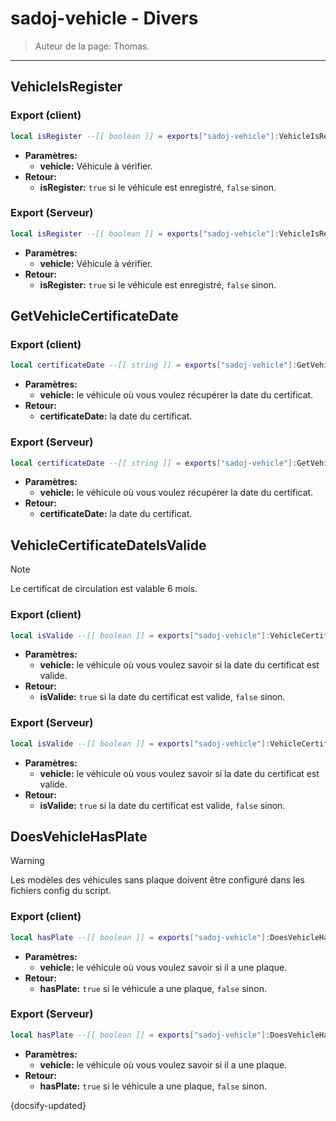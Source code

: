 # sadoj-vehicle - Divers

> Auteur de la page: Thomas.

---

## VehicleIsRegister
<!-- tabs:start -->
### **Export (client)**
```lua
local isRegister --[[ boolean ]] = exports["sadoj-vehicle"]:VehicleIsRegister(vehicle --[[ vehicle ]])
```
* **Paramètres:**
  * **vehicle:** Véhicule à vérifier.
* **Retour:**
  * **isRegister:** `true` si le véhicule est enregistré, `false` sinon.

### **Export (Serveur)**
```lua
local isRegister --[[ boolean ]] = exports["sadoj-vehicle"]:VehicleIsRegister(vehicle --[[ vehicle ]])
```
* **Paramètres:**
  * **vehicle:** Véhicule à vérifier.
* **Retour:**
  * **isRegister:** `true` si le véhicule est enregistré, `false` sinon.
<!-- tabs:end -->

## GetVehicleCertificateDate
<!-- tabs:start -->
### **Export (client)**
```lua
local certificateDate --[[ string ]] = exports["sadoj-vehicle"]:GetVehicleCertificateDate(vehicle --[[ vehicle ]])
```
* **Paramètres:**
  * **vehicle:** le véhicule où vous voulez récupérer la date du certificat.
* **Retour:**
  * **certificateDate:** la date du certificat.

### **Export (Serveur)**
```lua
local certificateDate --[[ string ]] = exports["sadoj-vehicle"]:GetVehicleCertificateDate(vehicle --[[ vehicle ]])
```
* **Paramètres:**
  * **vehicle:** le véhicule où vous voulez récupérer la date du certificat.
* **Retour:**
  * **certificateDate:** la date du certificat.
<!-- tabs:end -->

## VehicleCertificateDateIsValide
> [!note]
> Le certificat de circulation est valable 6 mois.
<!-- tabs:start -->
### **Export (client)**
```lua
local isValide --[[ boolean ]] = exports["sadoj-vehicle"]:VehicleCertificateDateIsValide(vehicle --[[ vehicle ]])
```
* **Paramètres:**
  * **vehicle:** le véhicule où vous voulez savoir si la date du certificat est valide.
* **Retour:**
  * **isValide:** `true` si la date du certificat est valide, `false` sinon.

### **Export (Serveur)**
```lua
local isValide --[[ boolean ]] = exports["sadoj-vehicle"]:VehicleCertificateDateIsValide(vehicle --[[ vehicle ]])
```
* **Paramètres:**
  * **vehicle:** le véhicule où vous voulez savoir si la date du certificat est valide.
* **Retour:**
  * **isValide:** `true` si la date du certificat est valide, `false` sinon.
<!-- tabs:end -->

## DoesVehicleHasPlate
> [!WARNING]
> Les modèles des véhicules sans plaque doivent être configuré dans les fichiers config du script.
<!-- tabs:start -->
### **Export (client)**
```lua
local hasPlate --[[ boolean ]] = exports["sadoj-vehicle"]:DoesVehicleHasPlate(vehicle --[[ vehicle ]])
```
* **Paramètres:**
  * **vehicle:** le véhicule où vous voulez savoir si il a une plaque.
* **Retour:**
  * **hasPlate:** `true` si le véhicule a une plaque, `false` sinon.

### **Export (Serveur)**
```lua
local hasPlate --[[ boolean ]] = exports["sadoj-vehicle"]:DoesVehicleHasPlate(vehicle --[[ vehicle ]])
```
* **Paramètres:**
  * **vehicle:** le véhicule où vous voulez savoir si il a une plaque.
* **Retour:**
  * **hasPlate:** `true` si le véhicule a une plaque, `false` sinon.
<!-- tabs:end -->

{docsify-updated}
